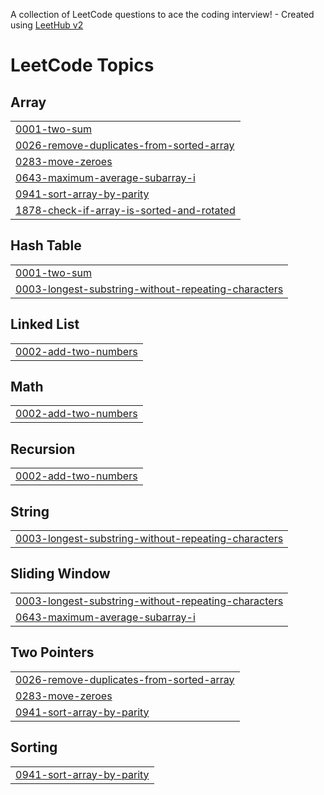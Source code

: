 A collection of LeetCode questions to ace the coding interview! - Created using [LeetHub v2](https://github.com/arunbhardwaj/LeetHub-2.0)
<!---LeetCode Topics Start-->
# LeetCode Topics
## Array
|  |
| ------- |
| [0001-two-sum](https://github.com/Anurag059/DSA-2K25/tree/master/0001-two-sum) |
| [0026-remove-duplicates-from-sorted-array](https://github.com/Anurag059/DSA-2K25/tree/master/0026-remove-duplicates-from-sorted-array) |
| [0283-move-zeroes](https://github.com/Anurag059/DSA-2K25/tree/master/0283-move-zeroes) |
| [0643-maximum-average-subarray-i](https://github.com/Anurag059/DSA-2K25/tree/master/0643-maximum-average-subarray-i) |
| [0941-sort-array-by-parity](https://github.com/Anurag059/DSA-2K25/tree/master/0941-sort-array-by-parity) |
| [1878-check-if-array-is-sorted-and-rotated](https://github.com/Anurag059/DSA-2K25/tree/master/1878-check-if-array-is-sorted-and-rotated) |
## Hash Table
|  |
| ------- |
| [0001-two-sum](https://github.com/Anurag059/DSA-2K25/tree/master/0001-two-sum) |
| [0003-longest-substring-without-repeating-characters](https://github.com/Anurag059/DSA-2K25/tree/master/0003-longest-substring-without-repeating-characters) |
## Linked List
|  |
| ------- |
| [0002-add-two-numbers](https://github.com/Anurag059/DSA-2K25/tree/master/0002-add-two-numbers) |
## Math
|  |
| ------- |
| [0002-add-two-numbers](https://github.com/Anurag059/DSA-2K25/tree/master/0002-add-two-numbers) |
## Recursion
|  |
| ------- |
| [0002-add-two-numbers](https://github.com/Anurag059/DSA-2K25/tree/master/0002-add-two-numbers) |
## String
|  |
| ------- |
| [0003-longest-substring-without-repeating-characters](https://github.com/Anurag059/DSA-2K25/tree/master/0003-longest-substring-without-repeating-characters) |
## Sliding Window
|  |
| ------- |
| [0003-longest-substring-without-repeating-characters](https://github.com/Anurag059/DSA-2K25/tree/master/0003-longest-substring-without-repeating-characters) |
| [0643-maximum-average-subarray-i](https://github.com/Anurag059/DSA-2K25/tree/master/0643-maximum-average-subarray-i) |
## Two Pointers
|  |
| ------- |
| [0026-remove-duplicates-from-sorted-array](https://github.com/Anurag059/DSA-2K25/tree/master/0026-remove-duplicates-from-sorted-array) |
| [0283-move-zeroes](https://github.com/Anurag059/DSA-2K25/tree/master/0283-move-zeroes) |
| [0941-sort-array-by-parity](https://github.com/Anurag059/DSA-2K25/tree/master/0941-sort-array-by-parity) |
## Sorting
|  |
| ------- |
| [0941-sort-array-by-parity](https://github.com/Anurag059/DSA-2K25/tree/master/0941-sort-array-by-parity) |
<!---LeetCode Topics End-->
